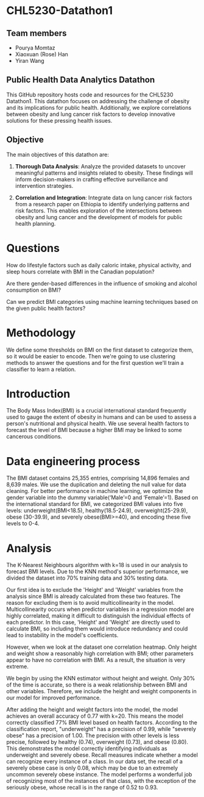 # CHL5230-Datathon1

## Team members

- Pourya Momtaz
- Xiaoxuan (Rose) Han
- Yiran Wang

## Public Health Data Analytics Datathon

This GitHub repository hosts code and resources for the CHL5230 Datathon1. This datathon focuses on addressing the challenge of obesity and its implications for public health. Additionally, we explore correlations between obesity and lung cancer risk factors to develop innovative solutions for these pressing health issues.

## Objective

The main objectives of this datathon are:

1. **Thorough Data Analysis**: Analyze the provided datasets to uncover meaningful patterns and insights related to obesity. These findings will inform decision-makers in crafting effective surveillance and intervention strategies.

2. **Correlation and Integration**: Integrate data on lung cancer risk factors from a research paper on Ethiopia to identify underlying patterns and risk factors. This enables exploration of the intersections between obesity and lung cancer and the development of models for public health planning.


# Questions

How do lifestyle factors such as daily caloric intake, physical activity, and sleep hours correlate with BMI in the Canadian population?

Are there gender-based differences in the influence of smoking and alcohol consumption on BMI?

Can we predict BMI categories using machine learning techniques based on the given public health factors?

# Methodology

We define some thresholds on BMI on the first dataset to categorize them, so it would be easier to encode. Then we're going to use clustering methods to answer the questions and for the first question we'll train a classifier to learn a relation.

# Introduction
The Body Mass Index(BMI) is a crucial international standard frequently used to gauge the extent of obesity in humans and can be used to assess a person's nutritional and physical health. We use several health factors to forecast the level of BMI because a higher BMI may be linked to some cancerous conditions.

# Data engineering process
The BMI dataset contains 25,355 entries, comprising 14,896 females and 8,639 males. We use the duplication and deleting the null value for data cleaning. For better performance in machine learning, we optimize the gender variable into the dummy variable(‘Male’=0 and ‘Female’=1). Based on the international standard for BMI, we categorized BMI values into five levels: underweight(BMI<18.5), healthy(18.5-24.9), overweight(25-29.9), obese (30-39.9), and severely obese(BMI>=40), and encoding these five levels to 0-4.

# Analysis
The K-Nearest Neighbours algorithm with k=18 is used in our analysis to forecast BMI levels. Due to the KNN method's superior performance, we divided the dataset into 70% training data and 30% testing data. 

Our first idea is to exclude the 'Height' and 'Weight' variables from the analysis since BMI is already calculated from these two features. The reason for excluding them is to avoid multicollinearity in the model. Multicollinearity occurs when predictor variables in a regression model are highly correlated, making it difficult to distinguish the individual effects of each predictor. In this case, 'Height' and 'Weight' are directly used to calculate BMI, so including them would introduce redundancy and could lead to instability in the model's coefficients.

However, when we look at the dataset one correlation heatmap. Only height and weight show a reasonably high correlation with BMI; other parameters appear to have no correlation with BMI. As a result, the situation is very extreme.

We begin by using the KNN estimator without height and weight. Only 30% of the time is accurate, so there is a weak relationship between BMI and other variables. Therefore, we include the height and weight components in our model for improved performance.

After adding the height and weight factors into the model, the model achieves an overall accuracy of 0.77 with k=20. This means the model correctly classified 77% BMI level based on health factors. 
According to the classification report, "underweight" has a precision of 0.99, while "severely obese" has a precision of 1.00. The precision with other levels is less precise, followed by healthy (0.74), overweight (0.73), and obese (0.80). This demonstrates the model correctly identifying individuals as underweight and severely obese. Recall measures indicate whether a model can recognize every instance of a class. In our data set, the recall of a severely obese case is only 0.08, which may be due to an extremely uncommon severely obese instance. The model performs a wonderful job of recognizing most of the instances of that class, with the exception of the seriously obese, whose recall is in the range of 0.52 to 0.93. 

